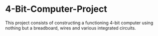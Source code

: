 # 4-Bit-Computer-Project
This project consists of constructing a functioning 4-bit computer using nothing but a breadboard, wires and various integrated circuits.
